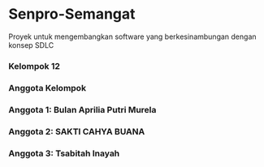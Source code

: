 # Senpro-Semangat
Proyek untuk mengembangkan software yang berkesinambungan dengan konsep SDLC

### Kelompok 12 
### Anggota Kelompok  
### Anggota 1: Bulan Aprilia Putri Murela
### Anggota 2: SAKTI CAHYA BUANA
### Anggota 3: Tsabitah Inayah
